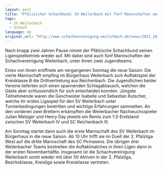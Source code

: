 ```yaml
---
layout: post
title: "Pfälzischer Schachbund: SV Weilerbach mit fünf Mannschaften am Start"
tags:
  - SV Weilerbach
  - Schach
language: de
original_url: "http://www.schachvereinigung-weilerbach.de/news/2021_10_17.html"
---
```


Nach knapp zwei Jahren Pause nimmt der Pfälzische Schachbund seinen Ligenspielbetrieb wieder auf. Mit dabei sind auch fünf Mannschaften der Schachvereinigung Weilerbach, unter ihnen zwei Jugendteams.
<!--more-->
Eines von ihnen eröffnete am vergangenen Sonntag die neue Saison: Die vierte Mannschaft empfing im Bürgerhaus Weilerbach zum Auftaktspiel der Kreisklasse B die Drittvertretung aus Reichenbach. Die Jugendlichen beider Vereine lieferten sich einen spannenden Schlagabtausch, welchen die Gäste aber schlussendlich für sich entscheiden konnten. Jüngste Teilnehmende waren die Geschwister Isabelle und Sebastian Kutscher, welche ihr erstes Ligaspiel für den SV Weilerbach unter Turnierbedingungen bestritten und wichtige Erfahrungen sammelten. An den vorderen zwei Brettern erkämpften die Weilerbacher Nachwuchsspieler Julian Metzger und Henry Day jeweils ein Remis zum 1:3-Endstand zwischen SV Weilerbach IV und SC Reichenbach III.

Am Sonntag startet dann auch die erste Mannschaft des SV Weilerbach im Bürgerhaus in die neue Saison. Ab 10 Uhr trifft sie im Duell der 2. Pfalzliga West auf die dritte Mannschaft des SC Pirmasens. Die übrigen drei Weilerbacher Teams bestreiten die Auftaktmatches in ihren Ligen dann in der ersten Novemberhälfte. Insgesamt ist die Schachvereinigung Weilerbach somit wieder mit über 50 Aktiven in der 2. Pfalzliga, Bezirksklasse, Kreisliga sowie Kreisklasse vertreten.
